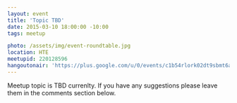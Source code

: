 ```yaml
---
layout: event
title: 'Topic TBD'
date: 2015-03-10 18:00:00 -10:00
tags: meetup

photo: /assets/img/event-roundtable.jpg
location: HTE
meetupid: 220128596
hangoutonair: 'https://plus.google.com/u/0/events/c1b54rlork02dt9sbmt6a1e03fs'
---
```


Meetup topic is TBD currenlty. If you have any suggestions please leave them in the comments section below.
